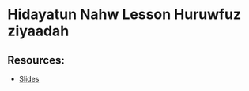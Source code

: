 # Hidayatun Nahw Lesson  Huruwfuz ziyaadah 



## Resources:
- [Slides](https://github.com/arshare/resources_balagha_pdfs)
